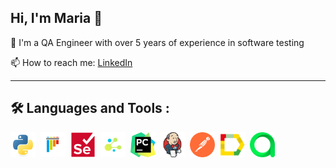 ## Hi, I'm Maria 👋


🚀 I'm a QA Engineer with over 5 years of experience in software testing

📫 How to reach me: [LinkedIn](https://www.linkedin.com/in/marysukhorukova/)



______________

## :hammer_and_wrench: Languages and Tools :
<div>
    <img src="https://github.com/MarySukhorukova/MarySukhorukova/blob/main/img/python-original.svg" title="Python" alt="Python" width="40" height="40"/>&nbsp;
    <img src="https://github.com/MarySukhorukova/MarySukhorukova/blob/main/img/pytest-original.svg" title="Pytest" alt="Pytest" width="40" height="40"/>&nbsp;
      <img src="https://github.com/MarySukhorukova/MarySukhorukova/blob/main/img/selenium-original.svg" title="Selenium" alt="Selenium" width="40" height="40"/>&nbsp;
      <img src="https://github.com/MarySukhorukova/MarySukhorukova/blob/main/img/selene.png" title="Selene" alt="Selene" width="40" height="40"/>&nbsp;
      <img src="https://github.com/MarySukhorukova/MarySukhorukova/blob/main/img/pycharm-svgrepo-com.svg" title="PyCharm" alt="PyCharm" width="40" height="40"/>&nbsp;
  <img src="https://github.com/MarySukhorukova/MarySukhorukova/blob/main/img/jenkins-original.svg" title="Jenkins" alt="Jenkins" width="40" height="40"/>&nbsp;
        <img src="https://github.com/MarySukhorukova/MarySukhorukova/blob/main/img/getpostman-icon.svg" title="Postman" alt="Postman" width="40" height="40"/>&nbsp;
    <img src="https://github.com/MarySukhorukova/MarySukhorukova/blob/main/img/Microsoft.VisualStudio.Services.Icons.Default.png" title="Allure Report" alt="Allure Report" width="40" height="40"/>&nbsp;
      <img src="https://github.com/MarySukhorukova/MarySukhorukova/blob/main/img/pluginIcon.svg" title="Allure TestOps" alt="Allure TestOps" width="40" height="40"/>&nbsp;
</div>

